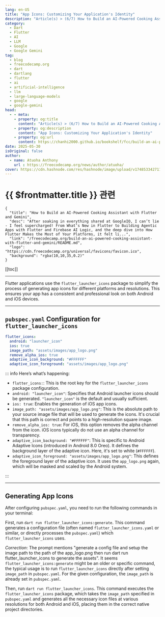 ```yaml
---
lang: en-US
title: "App Icons: Customizing Your Application's Identity"
description: "Article(s) > (6/7) How to Build an AI-Powered Cooking Assistant with Flutter and Gemini"
category:
  - Dart
  - Flutter
  - AI
  - LLM
  - Google
  - Google Gemini
tag:
  - blog
  - freecodecamp.org
  - dart
  - dartlang
  - flutter
  - ai
  - artificial-intelligence
  - llm
  - large-language-models
  - google
  - google-gemini
head:
  - - meta:
    - property: og:title
      content: "Article(s) > (6/7) How to Build an AI-Powered Cooking Assistant with Flutter and Gemini"
    - property: og:description
      content: "App Icons: Customizing Your Application's Identity"
    - property: og:url
      content: https://chanhi2000.github.io/bookshelf/fcc/build-an-ai-powered-cooking-assistant-with-flutter-and-gemini/app-icons-customizing-your-applications-identity.html
date: 2025-05-30
isOriginal: false
author:
  - name: Atuoha Anthony
    url : https://freecodecamp.org/news/author/atuoha/
cover: https://cdn.hashnode.com/res/hashnode/image/upload/v1748533427117/1c8c2384-c6a3-4ad8-ab40-1eee65b2c914.png
---
```


# {{ $frontmatter.title }} 관련

```component VPCard
{
  "title": "How to Build an AI-Powered Cooking Assistant with Flutter and Gemini",
  "desc": "After soaking in everything shared at GoogleIO, I can’t lie - I feel supercharged! From What’s New in Flutter to Building Agentic Apps with Flutter and Firebase AI Logic, and the deep dive into How Flutter Makes the Most of Your Platforms, it felt li...",
  "link": "/freecodecamp.org/build-an-ai-powered-cooking-assistant-with-flutter-and-gemini/README.md",
  "logo": "https://cdn.freecodecamp.org/universal/favicons/favicon.ico",
  "background": "rgba(10,10,35,0.2)"
}
```

[[toc]]

---

<SiteInfo
  name="How to Build an AI-Powered Cooking Assistant with Flutter and Gemini"
  desc="After soaking in everything shared at GoogleIO, I can’t lie - I feel supercharged! From What’s New in Flutter to Building Agentic Apps with Flutter and Firebase AI Logic, and the deep dive into How Flutter Makes the Most of Your Platforms, it felt li..."
  url="https://freecodecamp.org/news/build-an-ai-powered-cooking-assistant-with-flutter-and-gemini#heading-app-icons-customizing-your-applications-identity"
  logo="https://cdn.freecodecamp.org/universal/favicons/favicon.ico"
  preview="https://cdn.hashnode.com/res/hashnode/image/upload/v1748533427117/1c8c2384-c6a3-4ad8-ab40-1eee65b2c914.png"/>

Flutter applications use the `flutter_launcher_icons` package to simplify the process of generating app icons for different platforms and resolutions. This ensures your app has a consistent and professional look on both Android and iOS devices.

---

## <VPIcon icon="iconfont icon-yaml"/>`pubspec.yaml` Configuration for `flutter_launcher_icons`

```yaml title="pubspec.yaml"
flutter_icons:
  android: "launcher_icon"
  ios: true
  image_path: "assets/images/app_logo.png"
  remove_alpha_ios: true
  adaptive_icon_background: "#FFFFFF"
  adaptive_icon_foreground: "assets/images/app_logo.png"
```

::: info Here’s what’s happening:

- `flutter_icons:`: This is the root key for the `flutter_launcher_icons` package configuration.
- `android: "launcher_icon"`: Specifies that Android launcher icons should be generated. `"launcher_icon"` is the default and usually sufficient.
- `ios: true`: Enables the generation of iOS app icons.
- `image_path: "assets/images/app_logo.png"`: This is the absolute path to your source image file that will be used to generate the icons. It's crucial that this path is correct and points to a high-resolution square image.
- `remove_alpha_ios: true`: For iOS, this option removes the alpha channel from the icon. iOS icons typically do not use an alpha channel for transparency.
- `adaptive_icon_background: "#FFFFFF"`: This is specific to Android Adaptive Icons (introduced in Android 8.0 Oreo). It defines the background layer of the adaptive icon. Here, it's set to white (`#FFFFFF`).
- `adaptive_icon_foreground: "assets/images/app_logo.png"`: This defines the foreground layer of the adaptive icon. It uses the `app_logo.png` again, which will be masked and scaled by the Android system.

:::

---

## Generating App Icons

After configuring <VPIcon icon="iconfont icon-yaml"/>`pubspec.yaml`, you need to run the following commands in your terminal:

First, run `dart run flutter_launcher_icons:generate`. This command generates a configuration file (often named <VPIcon icon="iconfont icon-yaml"/>`flutter_launcher_icons.yaml` or similar, or directly processes the <VPIcon icon="iconfont icon-yaml"/>`pubspec.yaml`) which `flutter_launcher_icons` uses.

*Correction*: The prompt mentions "generate a config file and setup the image path to the path of the app_logo.png then run dart run flutter_launcher_icons to generate the assets". It seems `flutter_launcher_icons:generate` might be an older or specific command, the typical usage is to run `flutter_launcher_icons` directly after setting `image_path` in <VPIcon icon="iconfont icon-yaml"/>`pubspec.yaml`. For the given configuration, the `image_path` is already set in <VPIcon icon="iconfont icon-yaml"/>`pubspec.yaml`.

Then, run `dart run flutter_launcher_icons`. This command executes the `flutter_launcher_icons` package, which takes the `image_path` specified in <VPIcon icon="iconfont icon-yaml"/>`pubspec.yaml` and generates all the necessary icon files at various resolutions for both Android and iOS, placing them in the correct native project directories.
